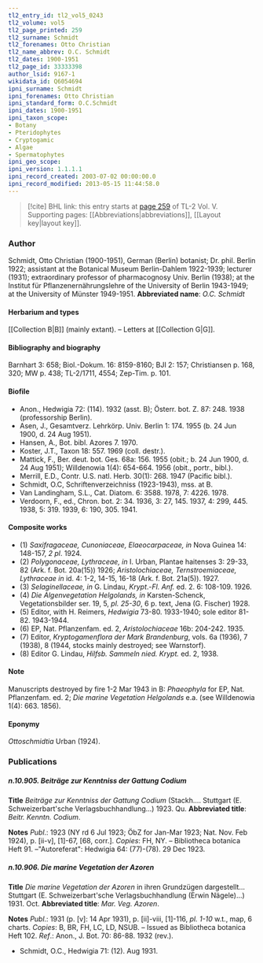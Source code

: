 ```yaml
---
tl2_entry_id: tl2_vol5_0243
tl2_volume: vol5
tl2_page_printed: 259
tl2_surname: Schmidt
tl2_forenames: Otto Christian
tl2_name_abbrev: O.C. Schmidt
tl2_dates: 1900-1951
tl2_page_id: 33333398
author_lsid: 9167-1
wikidata_id: Q6054694
ipni_surname: Schmidt
ipni_forenames: Otto Christian
ipni_standard_form: O.C.Schmidt
ipni_dates: 1900-1951
ipni_taxon_scope: 
- Botany
- Pteridophytes
- Cryptogamic
- Algae
- Spermatophytes
ipni_geo_scope: 
ipni_version: 1.1.1.1
ipni_record_created: 2003-07-02 00:00:00.0
ipni_record_modified: 2013-05-15 11:44:58.0
---
```



> [!cite] BHL link: this entry starts at [page 259](https://www.biodiversitylibrary.org/page/33333398) of TL-2 Vol. V.
> Supporting pages: [[Abbreviations|abbreviations]], [[Layout key|layout key]].

### Author

Schmidt, Otto Christian (1900-1951), German (Berlin) botanist; Dr. phil. Berlin 1922; assistant at the Botanical Museum Berlin-Dahlem 1922-1939; lecturer (1931); extraordinary professor of pharmacognosy Univ. Berlin (1938); at the Institut für Pflanzenernährungslehre of the University of Berlin 1943-1949; at the University of Münster 1949-1951. 
**Abbreviated name**: *O.C. Schmidt*

#### Herbarium and types

[[Collection B|B]] (mainly extant). – Letters at [[Collection G|G]].

#### Bibliography and biography

Barnhart 3: 658; Biol.-Dokum. 16: 8159-8160; BJI 2: 157; Christiansen p. 168, 320; MW p. 438; TL-2/1711, 4554; Zep-Tim. p. 101.

#### Biofile

- Anon., Hedwigia 72: (114). 1932 (asst. B); Österr. bot. Z. 87: 248. 1938 (professorship Berlin).
- Asen, J., Gesamtverz. Lehrkörp. Univ. Berlin 1: 174. 1955 (b. 24 Jun 1900, d. 24 Aug 1951).
- Hansen, A., Bot. bibl. Azores 7. 1970.
- Koster, J.T., Taxon 18: 557. 1969 (coll. destr.).
- Mattick, F., Ber. deut. bot. Ges. 68a: 156. 1955 (obit.; b. 24 Jun 1900, d. 24 Aug 1951); Willdenowia 1(4): 654-664. 1956 (obit., portr., bibl.).
- Merrill, E.D., Contr. U.S. natl. Herb. 30(1): 268. 1947 (Pacific bibl.).
- Schmidt, O.C, Schriftenverzeichniss (1923-1943), mss. at B.
- Van Landingham, S.L., Cat. Diatom. 6: 3588. 1978, 7: 4226. 1978.
- Verdoorn, F., ed., Chron. bot. 2: 34. 1936, 3: 27, 145. 1937, 4: 299, 445. 1938, 5: 319. 1939, 6: 190, 305. 1941.

#### Composite works

- (1) *Saxifragaceae, Cunoniaceae, Elaeocarpaceae, in* Nova Guinea 14: 148-157, *2 pl*. 1924.
- (2) *Polygonaceae, Lythraceae, in* I. Urban, Plantae haitenses 3: 29-33, 82 (Ark. f. Bot. 20a(15)) 1926; *Aristolochiaceae, Ternstroemiaceae, Lythraceae in* id. 4: 1-2, 14-15, 16-18 (Ark.
f. Bot. 21a(5)). 1927.
- (3) *Selaginellaceae, in* G. Lindau, *Krypt*.-*Fl. Anf.* ed. 2. 6: 108-109. 1926.
- (4) *Die Algenvegetation Helgolands, in* Karsten-Schenck, Vegetationsbilder ser. 19, 5, *pl. 25-30*, 6 p. text, Jena (G. Fischer) 1928.
- (5) Editor, with H. Reimers, *Hedwigia* 73-80. 1933-1940; sole editor 81-82. 1943-1944.
- (6) EP, Nat. Pflanzenfam. ed. 2, *Aristolochiaceae* 16b: 204-242. 1935.
- (7) Editor, *Kryptogamenflora der Mark Brandenburg*, vols. 6a (1936), 7 (1938), 8 (1944, stocks mainly destroyed; see Warnstorf).
- (8) Editor G. Lindau, *Hilfsb. Sammeln nied. Krypt.* ed. 2, 1938.

#### Note

Manuscripts destroyed by fire 1-2 Mar 1943 in B: *Phaeophyla* for EP, Nat. Pflanzenfam. ed. 2; *Die marine Vegetation Helgolands* e.a. (see Willdenowia 1(4): 663. 1856).

#### Eponymy

*Ottoschmidtia* Urban (1924).

### Publications

##### n.10.905. Beiträge zur Kenntniss der Gattung Codium

**Title**
*Beiträge zur Kenntniss der Gattung Codium* (Stackh.... Stuttgart (E. Schweizerbart'sche Verlagsbuchhandlung...) 1923. Qu.
**Abbreviated title**: *Beitr. Kenntn. Codium*.

**Notes**
*Publ*.: 1923 (NY rd 6 Jul 1923; ÖbZ for Jan-Mar 1923; Nat. Nov. Feb 1924), p. \[ii-v\], \[1\]-67, \[68, corr.\]. *Copies*: FH, NY. – Bibliotheca botanica Heft 91. –"Autoreferat": Hedwigia 64: (77)-(78). 29 Dec 1923.

##### n.10.906. Die marine Vegetation der Azoren

**Title**
*Die marine Vegetation der Azoren* in ihren Grundzügen dargestellt... Stuttgart (E. Schweizerbart'sche Verlagsbuchhandlung (Erwin Nägele)...) 1931. Oct.
**Abbreviated title**: *Mar. Veg. Azoren*.

**Notes**
*Publ*.: 1931 (p. \[v\]: 14 Apr 1931), p. \[ii\]-viii, \[1\]-116, *pl. 1-10* w.t., map, 6 charts. *Copies*: B, BR, FH, LC, LD, NSUB. – Issued as Bibliotheca botanica Heft 102.
*Ref*.: Anon., J. Bot. 70: 86-88. 1932 (rev.).
- Schmidt, O.C., Hedwigia 71: (12). Aug 1931.

